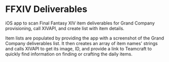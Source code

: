 # FFXIV Deliverables
iOS app to scan Final Fantasy XIV item deliverables for Grand Company provisioning, call XIVAPI, and create list with item details.

Item lists are populated by providing the app with a screenshot of the Grand Company deliverables list. It then creates an array of item names' strings and calls XIVAPI to get its image, ID, and provide a link to Teamcraft to quickly find information on finding or crafting the daily items.
